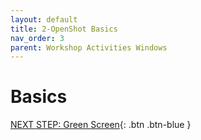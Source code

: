 ```yaml
---
layout: default
title: 2-OpenShot Basics
nav_order: 3
parent: Workshop Activities Windows
---
```

# Basics

[NEXT STEP: Green Screen](openshot-green-screen.html){: .btn .btn-blue }
